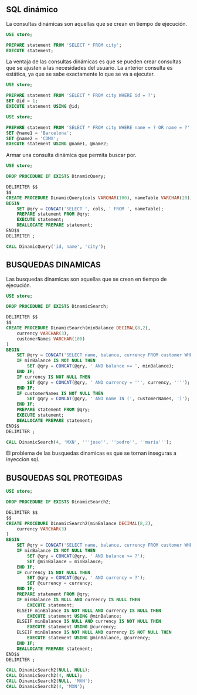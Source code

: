 ## SQL dinámico

La consultas dinámicas son aquellas que se crean en tiempo de ejecución.

```sql
USE store;

PREPARE statement FROM 'SELECT * FROM city';
EXECUTE statement;
```

La ventaja de las consultas dinámicas es que se pueden crear consultas que se ajusten a las necesidades del usuario. La anterior consulta es estática, ya que se sabe exactamente lo que se va a ejecutar.

```sql
USE store;

PREPARE statement FROM 'SELECT * FROM city WHERE id = ?';
SET @id = 1;
EXECUTE statement USING @id;
```

```sql
USE store;

PREPARE statement FROM 'SELECT * FROM city WHERE name = ? OR name = ?';
SET @name1 = 'Barcelona';
SET @name2 = 'CDMX';
EXECUTE statement USING @name1, @name2;
```

Armar una consulta dinámica que permita buscar por.

```sql
USE store;

DROP PROCEDURE IF EXISTS DinamicQuery;

DELIMITER $$
$$
CREATE PROCEDURE DinamicQuery(cols VARCHAR(100), nameTable VARCHAR(20))
BEGIN
    SET @qry = CONCAT('SELECT ', cols, ' FROM ', nameTable);
    PREPARE statement FROM @qry;
    EXECUTE statement;
    DEALLOCATE PREPARE statement;
END$$
DELIMITER ;
```

```sql
CALL DinamicQuery('id, name', 'city');
```

## BUSQUEDAS DINAMICAS

Las busquedas dinamicas son aquellas que se crean en tiempo de ejecución.

```sql
USE store;

DROP PROCEDURE IF EXISTS DinamicSearch;

DELIMITER $$
$$
CREATE PROCEDURE DinamicSearch(minBalance DECIMAL(8,2),
    currency VARCHAR(3),
    customerNames VARCHAR(100)
)
BEGIN
    SET @qry = CONCAT('SELECT name, balance, currency FROM customer WHERE 1 = 1 ');
    IF minBalance IS NOT NULL THEN
        SET @qry = CONCAT(@qry, ' AND balance >= ', minBalance);
    END IF;
    IF currency IS NOT NULL THEN
        SET @qry = CONCAT(@qry, ' AND currency = ''', currency, '''');
    END IF;
    IF customerNames IS NOT NULL THEN
        SET @qry = CONCAT(@qry, ' AND name IN (', customerNames, ')');
    END IF;
    PREPARE statement FROM @qry;
    EXECUTE statement;
    DEALLOCATE PREPARE statement;
END$$
DELIMITER ;
```

```sql
CALL DinamicSearch(4, 'MXN', '''jose'', ''pedro'', ''maria''');
```

El problema de las busquedas dinamicas es que se tornan inseguras a inyeccion sql.

## BUSQUEDAS SQL PROTEGIDAS

```sql
USE store;

DROP PROCEDURE IF EXISTS DinamicSearch2;

DELIMITER $$
$$
CREATE PROCEDURE DinamicSearch2(minBalance DECIMAL(8,2),
    currency VARCHAR(3)
)
BEGIN
    SET @qry = CONCAT('SELECT name, balance, currency FROM customer WHERE 1 = 1 ');
    IF minBalance IS NOT NULL THEN
        SET @qry = CONCAT(@qry, ' AND balance >= ?');
        SET @minBalance = minBalance;
    END IF;
    IF currency IS NOT NULL THEN
        SET @qry = CONCAT(@qry, ' AND currency = ?');
        SET @currency = currency;
    END IF;
    PREPARE statement FROM @qry;
    IF minBalance IS NULL AND currency IS NULL THEN
        EXECUTE statement;
    ELSEIF minBalance IS NOT NULL AND currency IS NULL THEN
        EXECUTE statement USING @minBalance;
    ELSEIF minBalance IS NULL AND currency IS NOT NULL THEN
        EXECUTE statement USING @currency;
    ELSEIF minBalance IS NOT NULL AND currency IS NOT NULL THEN
        EXECUTE statement USING @minBalance, @currency;
    END IF;
    DEALLOCATE PREPARE statement;
END$$
DELIMITER ;
```

```sql
CALL DinamicSearch2(NULL, NULL);
CALL DinamicSearch2(4, NULL);
CALL DinamicSearch2(NULL, 'MXN');
CALL DinamicSearch2(4, 'MXN');
```
